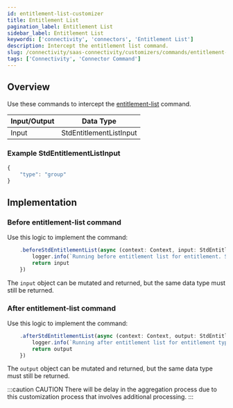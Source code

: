 ```yaml
---
id: entitlement-list-customizer
title: Entitlement List
pagination_label: Entitlement List
sidebar_label: Entitlement List
keywords: ['connectivity', 'connectors', 'Entitlement List']
description: Intercept the entitlement list command.
slug: /connectivity/saas-connectivity/customizers/commands/entitlement-list
tags: ['Connectivity', 'Connector Command']
---
```


## Overview

Use these commands to intercept the [entitlement-list](../../commands/entitlement-list) command.

| Input/Output |        Data Type        |
| :----------- | :---------------------: |
| Input        | StdEntitlementListInput |

### Example StdEntitlementListInput

```javascript
{
    "type": "group"
}
```

## Implementation

### Before entitlement-list command

Use this logic to implement the command:

```javascript
    .beforeStdEntitlementList(async (context: Context, input: StdEntitlementListInput) => {
        logger.info(`Running before entitlement list for entitlement. State ${input.state}`)
        return input
    })
```

The `input` object can be mutated and returned, but the same data type must still be returned.

### After entitlement-list command

Use this logic to implement the command:

```javascript
    .afterStdEntitlementList(async (context: Context, output: StdEntitlementListOutput) => {
        logger.info(`Running after entitlement list for entitlement type ${output.type}`)
        return output
    })
```

The `output` object can be mutated and returned, but the same data type must still be returned.

:::caution CAUTION There will be delay in the aggregation process due to this customization process that involves additional processing. :::
